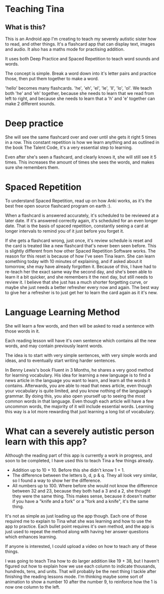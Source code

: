 # Teaching Tina
## What is this?
This is an Android app I'm creating to teach my severely autistic sister how to read, and other things.
It's a flashcard app that can display text, images and audio.
It also has a maths mode for practising addition.

It uses both Deep Practice and Spaced Repetition to teach word sounds and words.

The concept is simple.
Break a word down into it's letter pairs and practice those, then put them together to make a word.

'hello' becomes many flashcards. 'he', 'eh', 'el', 'le', 'll', 'lo', 'ol'.
We teach both 'he' and 'eh' together, because she needs to learn that we read from left to right, and because she needs to learn that a 'h' and 'e' together can make 2 different sounds.


# Deep practice
She will see the same flashcard over and over until she gets it right 5 times in a row. This constant repetition is how we learn anything and as outlined in the book The Talent Code, it's a very essential step to learning.

Even after she's seen a flashcard, and clearly knows it, she will still see it 5 times.
This increases the amount of times she sees the words, and makes sure she remembers them.

# Spaced Repetition
To understand Spaced Repetition, read up on how Anki works, as it's the best free open source flashcard program on earth :).

When a flashcard is answered accurately, it's scheduled to be reviewed at a later date.
If it's answered correctly again, it's scheduled for an even longer date.
That is the basis of spaced repetition, constantly seeing a card at longer intervals to remind you of it just before you forget it.

If she gets a flashcard wrong, just once, it's review schedule is reset and the card is treated like a new flashcard that's never been seen before.
This is slightly different from how other Spaced Repetition Software works.
The reason for this reset is because of how I've seen Tina learn.
She can learn something today with 10 minutes of explaining, and if asked about it tomorrow, she may have already forgotten it.
Because of this, I have had to re-teach her the exact same way the second day, and she's been able to learn it a bit quicker, and she remembers it the next day, but still needs to review it.
I believe that she just has a much shorter forgetting curve, or maybe she just needs a better refresher every now and again.
The best way to give her a refresher is to just get her to learn the card again as it it's new.

# Language Learning Method
She will learn a few words, and then will be asked to read a sentence with those words in it.

Each reading lesson will have it's own sentence which contains all the new words, and may contain previously learnt words.

The idea is to start with very simple sentences, with very simple words and ideas, and to eventually start writing harder sentences.

In Benny Lewis's book Fluent in 3 Months, he shares a very good method for learning vocabulary. His idea for learning a new language is to find a news article in the language you want to learn, and learn all the words it contains. Afterwards, you are able to read that news article, even though your vocabulary is quite limited, and you know nothing of the language's grammar.
By doing this, you also open yourself up to seeing the most common words in that language. Even though each article will have a few uncommon words, the majority of it will include essential words. Learning this way is a lot more rewarding that just learning a long list of vocabulary.

# What can a severely autistic person learn with this app?
Although the reading part of this app is currently a work in progress, and soon to be completed, I have used this to teach Tina a few things already.
* Addition up to 10 + 10. Before this she didn't know 1 + 1.
* The difference between the letters b, d, p & q. They all look very similar, so I found a way to show her the difference.
* All numbers up to 100. Where before she would not know the difference between 32 and 23, because they both had a 3 and a 2, she thought they were the same thing. This makes sense, because it doesn't matter if you have a "knife and a fork" or a "fork and a knife", it's the same thing.

It's not as simple as just loading up the app though. Each one of those required me to explain to Tina what she was learning and how to use the app to practice. Each bullet point requires it's own method, and the app is just used to repeat the method along with having her answer questions which enhances learning.

If anyone is interested, I could upload a video on how to teach any of these things.

I was going to teach Tina how to do larger addition like 19 + 38, but I haven't figured out how to explain how we use each column to indicate thousands, hundreds, tens, and units. That will probably be the next thing I tackle after finishing the reading lessons mode.
I'm thinking maybe some sort of animation to show a number 10 after the number 9, to reinforce how the 1 is now one column to the left.
